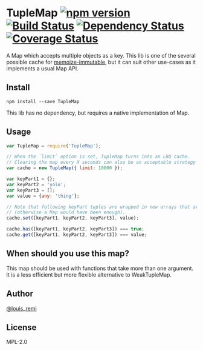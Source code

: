 TupleMap [![npm version](https://badge.fury.io/js/tuplemap.svg)](https://badge.fury.io/js/tuplemap) [![Build Status](https://travis-ci.org/memoize-immutable/TupleMap.svg?branch=master)](https://travis-ci.org/memoize-immutable/TupleMap) [![Dependency Status](https://david-dm.org/memoize-immutable/TupleMap.svg)](https://david-dm.org/memoize-immutable/TupleMap) [![Coverage Status](https://coveralls.io/repos/github/memoize-immutable/TupleMap/badge.svg?branch=master)](https://coveralls.io/github/memoize-immutable/TupleMap?branch=master)
========

A Map which accepts multiple objects as a key.
This lib is one of the several possible cache for [memoize-immutable](/louisremi/memoize-immutable),
but it can suit other use-cases as it implements a usual Map API.

## Install

`npm install --save TupleMap`

This lib has no dependency, but requires a native implementation of Map.

## Usage

```js
var TupleMap = require('TupleMap');

// When the `limit` option is set, TupleMap turns into an LRU cache.
// Clearing the map every X seconds can also be an acceptable strategy sometimes.
var cache = new TupleMap({ limit: 10000 });

var keyPart1 = {};
var keyPart2 = 'yolo';
var keyPart3 = [];
var value = {any: 'thing'};

// Note that following keyPart tuples are wrapped in new arrays that are !==
// (otherwise a Map would have been enough).
cache.set([keyPart1, keyPart2, keyPart3], value);

cache.has([keyPart1, keyPart2, keyPart3]) === true;
cache.get([keyPart1, keyPart2, keyPart3]) === value;
```

## When should you use this map?

This map should be used with functions that take more than one argument.
It is a less efficient but more flexible alternative to WeakTupleMap.

## Author

[@louis_remi](https://twitter.com/louis_remi)

## License

MPL-2.0
